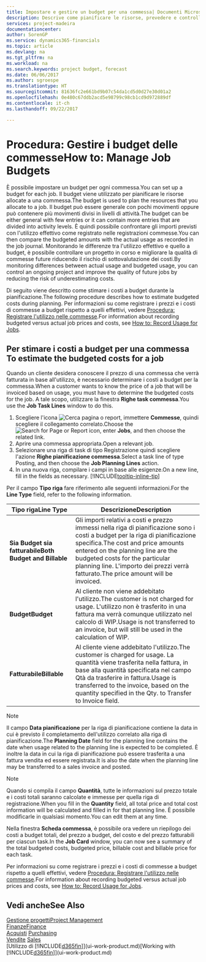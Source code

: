 ```yaml
---
title: Impostare e gestire un budget per una commessa| Documenti Microsoft
description: Descrive come pianificare le risorse, prevedere e controllare i costi di un progetto impostando un budget per ciascuna commessa.
services: project-madeira
documentationcenter: 
author: SorenGP
ms.service: dynamics365-financials
ms.topic: article
ms.devlang: na
ms.tgt_pltfrm: na
ms.workload: na
ms.search.keywords: project budget, forecast
ms.date: 06/06/2017
ms.author: sgroespe
ms.translationtype: HT
ms.sourcegitcommit: 81636fc2e661bd9b07c54da1cd5d0d27e30d01a2
ms.openlocfilehash: 0e480c67ddb2acd5e98799c98cb1cd9d972889df
ms.contentlocale: it-ch
ms.lasthandoff: 09/22/2017

---
```

# <a name="how-to-manage-job-budgets"></a><span data-ttu-id="95303-103">Procedura: Gestire i budget delle commesse</span><span class="sxs-lookup"><span data-stu-id="95303-103">How to: Manage Job Budgets</span></span>
<span data-ttu-id="95303-104">È possibile impostare un budget per ogni commessa.</span><span class="sxs-lookup"><span data-stu-id="95303-104">You can set up a budget for each job.</span></span> <span data-ttu-id="95303-105">Il budget viene utilizzato per pianificare le risorse allocate a una commessa.</span><span class="sxs-lookup"><span data-stu-id="95303-105">The budget is used to plan the resources that you allocate to a job.</span></span> <span data-ttu-id="95303-106">Il budget può essere generale con pochi movimenti oppure può contenere più movimenti divisi in livelli di attività.</span><span class="sxs-lookup"><span data-stu-id="95303-106">The budget can be either general with few entries or it can contain more entries that are divided into activity levels.</span></span> <span data-ttu-id="95303-107">È quindi possibile confrontare gli importi previsti con l'utilizzo effettivo come registrato nelle registrazioni commesse.</span><span class="sxs-lookup"><span data-stu-id="95303-107">You can then compare the budgeted amounts with the actual usage as recorded in the job journal.</span></span> <span data-ttu-id="95303-108">Monitorando le differenze tra l'utilizzo effettivo e quello a budget, è possibile controllare un progetto in corso e migliorare la qualità di commesse future riducendo il rischio di sottovalutazione dei costi.</span><span class="sxs-lookup"><span data-stu-id="95303-108">By monitoring differences between actual usage and budgeted usage, you can control an ongoing project and improve the quality of future jobs by reducing the risk of underestimating costs.</span></span>

<span data-ttu-id="95303-109">Di seguito viene descritto come stimare i costi a budget durante la pianificazione.</span><span class="sxs-lookup"><span data-stu-id="95303-109">The following procedure describes how to estimate budgeted costs during planning.</span></span> <span data-ttu-id="95303-110">Per informazioni su come registrare i prezzi e i costi di commesse a budget rispetto a quelli effettivi, vedere [Procedura: Registrare l'utilizzo nelle commesse](projects-how-record-job-usage.md).</span><span class="sxs-lookup"><span data-stu-id="95303-110">For information about recording budgeted versus actual job prices and costs, see [How to: Record Usage for Jobs](projects-how-record-job-usage.md).</span></span>  

## <span data-ttu-id="95303-111"><a name="JobBudgetCosts"></a> Per stimare i costi a budget per una commessa</span><span class="sxs-lookup"><span data-stu-id="95303-111"><a name="JobBudgetCosts"></a> To estimate the budgeted costs for a job</span></span>
<span data-ttu-id="95303-112">Quando un cliente desidera conoscere il prezzo di una commessa che verrà fatturata in base all'utilizzo, è necessario determinare i costi a budget per la commessa.</span><span class="sxs-lookup"><span data-stu-id="95303-112">When a customer wants to know the price of a job that will be invoiced based on usage, you must have to determine the budgeted costs for the job.</span></span> <span data-ttu-id="95303-113">A tale scopo, utilizzare la finestra **Righe task commessa**.</span><span class="sxs-lookup"><span data-stu-id="95303-113">You use the **Job Task Lines** window to do this.</span></span>

1. <span data-ttu-id="95303-114">Scegliere l'icona ![Cerca pagina o report](media/ui-search/search_small.png "icona Cerca pagina o report"), immettere **Commesse**, quindi scegliere il collegamento correlato.</span><span class="sxs-lookup"><span data-stu-id="95303-114">Choose the ![Search for Page or Report](media/ui-search/search_small.png "Search for Page or Report icon") icon, enter **Jobs**, and then choose the related link.</span></span>  
2. <span data-ttu-id="95303-115">Aprire una commessa appropriata.</span><span class="sxs-lookup"><span data-stu-id="95303-115">Open a relevant job.</span></span>
3. <span data-ttu-id="95303-116">Selezionare una riga di task di tipo Registrazione quindi scegliere l'azione **Righe pianificazione commessa**.</span><span class="sxs-lookup"><span data-stu-id="95303-116">Select a task line of type Posting, and then choose the **Job Planning Lines** action.</span></span>
4. <span data-ttu-id="95303-117">In una nuova riga, compilare i campi in base alle esigenze.</span><span class="sxs-lookup"><span data-stu-id="95303-117">On a new line, fill in the fields as necessary.</span></span> [!INCLUDE[tooltip-inline-tip](includes/tooltip-inline-tip_md.md)]   

<span data-ttu-id="95303-118">Per il campo **Tipo riga** fare riferimento alle seguenti informazioni.</span><span class="sxs-lookup"><span data-stu-id="95303-118">For the **Line Type** field, refer to the following information.</span></span>  

| <span data-ttu-id="95303-119">Tipo riga</span><span class="sxs-lookup"><span data-stu-id="95303-119">Line Type</span></span> | <span data-ttu-id="95303-120">Descrizione</span><span class="sxs-lookup"><span data-stu-id="95303-120">Description</span></span> |
| --- | --- |
| <span data-ttu-id="95303-121">**Sia Budget sia fatturabile**</span><span class="sxs-lookup"><span data-stu-id="95303-121">**Both Budget and Billable**</span></span> |<span data-ttu-id="95303-122">Gli importi relativi a costi e prezzo immessi nella riga di pianificazione sono i costi a budget per la riga di pianificazione specifica.</span><span class="sxs-lookup"><span data-stu-id="95303-122">The cost and price amounts entered on the planning line are the budgeted costs for the particular planning line.</span></span> <span data-ttu-id="95303-123">L'importo dei prezzi verrà fatturato.</span><span class="sxs-lookup"><span data-stu-id="95303-123">The price amount will be invoiced.</span></span> |
| <span data-ttu-id="95303-124">**Budget**</span><span class="sxs-lookup"><span data-stu-id="95303-124">**Budget**</span></span> |<span data-ttu-id="95303-125">Al cliente non viene addebitato l'utilizzo.</span><span class="sxs-lookup"><span data-stu-id="95303-125">The customer is not charged for usage.</span></span> <span data-ttu-id="95303-126">L'utilizzo non è trasferito in una fattura ma verrà comunque utilizzato nel calcolo di WIP.</span><span class="sxs-lookup"><span data-stu-id="95303-126">Usage is not transferred to an invoice, but will still be used in the calculation of WIP.</span></span> |
| <span data-ttu-id="95303-127">**Fatturabile**</span><span class="sxs-lookup"><span data-stu-id="95303-127">**Billable**</span></span> |<span data-ttu-id="95303-128">Al cliente viene addebitato l'utilizzo.</span><span class="sxs-lookup"><span data-stu-id="95303-128">The customer is charged for usage.</span></span> <span data-ttu-id="95303-129">La quantità viene trasferita nella fattura, in base alla quantità specificata nel campo Qtà da trasferire in fattura.</span><span class="sxs-lookup"><span data-stu-id="95303-129">Usage is transferred to the invoice, based on the quantity specified in the Qty. to Transfer to Invoice field.</span></span> |

> [!NOTE]  
>   <span data-ttu-id="95303-130">Il campo **Data pianificazione** per la riga di pianificazione contiene la data in cui è previsto il completamento dell'utilizzo correlato alla riga di pianificazione.</span><span class="sxs-lookup"><span data-stu-id="95303-130">The **Planning Date** field for the planning line contains the date when usage related to the planning line is expected to be completed.</span></span> <span data-ttu-id="95303-131">È inoltre la data in cui la riga di pianificazione può essere trasferita a una fattura vendita ed essere registrata.</span><span class="sxs-lookup"><span data-stu-id="95303-131">It is also the date when the planning line may be transferred to a sales invoice and posted.</span></span>  

> [!NOTE]  
>   <span data-ttu-id="95303-132">Quando si compila il campo **Quantità**, tutte le informazioni sul prezzo totale e i costi totali saranno calcolate e immesse per quella riga di registrazione.</span><span class="sxs-lookup"><span data-stu-id="95303-132">When you fill in the **Quantity** field, all total price and total cost information will be calculated and filled in for that planning line.</span></span> <span data-ttu-id="95303-133">È possibile modificarle in qualsiasi momento.</span><span class="sxs-lookup"><span data-stu-id="95303-133">You can edit them at any time.</span></span>

<span data-ttu-id="95303-134">Nella finestra **Scheda commessa**, è possibile ora vedere un riepilogo dei costi a budget totali, del prezzo a budget, del costo e del prezzo fatturabili per ciascun task.</span><span class="sxs-lookup"><span data-stu-id="95303-134">In the **Job Card** window, you can now see a summary of the total budgeted costs, budgeted price, billable cost and billable price for each task.</span></span>

<span data-ttu-id="95303-135">Per informazioni su come registrare i prezzi e i costi di commesse a budget rispetto a quelli effettivi, vedere [Procedura: Registrare l'utilizzo nelle commesse](projects-how-record-job-usage.md).</span><span class="sxs-lookup"><span data-stu-id="95303-135">For information about recording budgeted versus actual job prices and costs, see [How to: Record Usage for Jobs](projects-how-record-job-usage.md).</span></span>

## <a name="see-also"></a><span data-ttu-id="95303-136">Vedi anche</span><span class="sxs-lookup"><span data-stu-id="95303-136">See Also</span></span>
[<span data-ttu-id="95303-137">Gestione progetti</span><span class="sxs-lookup"><span data-stu-id="95303-137">Project Management</span></span>](projects-manage-projects.md)  
[<span data-ttu-id="95303-138">Finanze</span><span class="sxs-lookup"><span data-stu-id="95303-138">Finance</span></span>](finance.md)  
<span data-ttu-id="95303-139">[Acquisti](purchasing-manage-purchasing.md)       </span><span class="sxs-lookup"><span data-stu-id="95303-139">[Purchasing](purchasing-manage-purchasing.md)       </span></span>  
<span data-ttu-id="95303-140">[Vendite](sales-manage-sales.md)    </span><span class="sxs-lookup"><span data-stu-id="95303-140">[Sales](sales-manage-sales.md)    </span></span>  
<span data-ttu-id="95303-141">[Utilizzo di [!INCLUDE[d365fin](includes/d365fin_md.md)]](ui-work-product.md)</span><span class="sxs-lookup"><span data-stu-id="95303-141">[Working with [!INCLUDE[d365fin](includes/d365fin_md.md)]](ui-work-product.md)</span></span>  

